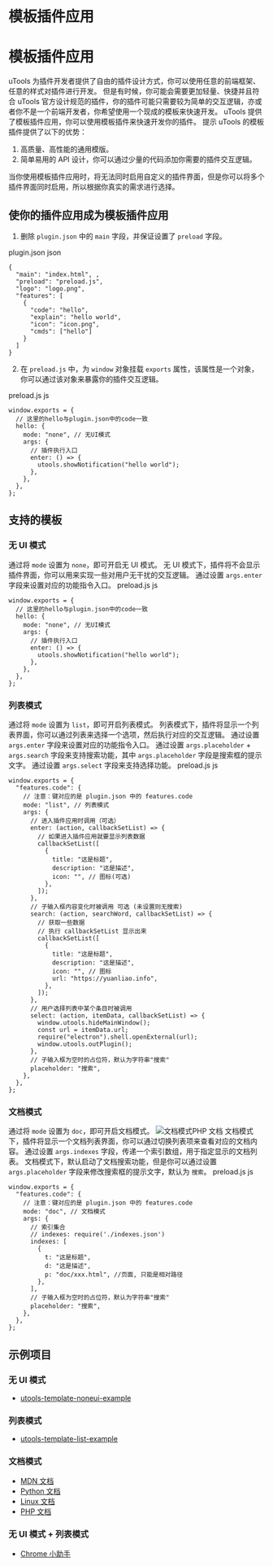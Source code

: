 # 模板插件应用

# 模板插件应用 ​
uTools 为插件开发者提供了自由的插件设计方式，你可以使用任意的前端框架、任意的样式对插件进行开发。
但是有时候，你可能会需要更加轻量、快捷并且符合 uTools 官方设计规范的插件，你的插件可能只需要较为简单的交互逻辑，亦或者你不是一个前端开发者，你希望使用一个现成的模板来快速开发。
uTools 提供了模板插件应用，你可以使用模板插件来快速开发你的插件。
提示
uTools 的模板插件提供了以下的优势：
  1. 高质量、高性能的通用模版。
  2. 简单易用的 API 设计，你可以通过少量的代码添加你需要的插件交互逻辑。


当你使用模板插件应用时，将无法同时启用自定义的插件界面，但是你可以将多个插件界面同时启用，所以根据你真实的需求进行选择。
## 使你的插件应用成为模板插件应用 ​
  1. 删除 `plugin.json` 中的 `main` 字段，并保证设置了 `preload` 字段。


plugin.json
json
    
    {
      "main": "index.html", ,
      "preload": "preload.js", 
      "logo": "logo.png",
      "features": [
        {
          "code": "hello",
          "explain": "hello world",
          "icon": "icon.png",
          "cmds": ["hello"]
        }
      ]
    }
  2. 在 `preload.js` 中，为 `window` 对象挂载 `exports` 属性，该属性是一个对象，你可以通过该对象来暴露你的插件交互逻辑。


preload.js
js
    
    window.exports = {
      // 这里的hello与plugin.json中的code一致
      hello: {
        mode: "none", // 无UI模式
        args: {
          // 插件执行入口
          enter: () => {
            utools.showNotification("hello world");
          },
        },
      },
    };
## 支持的模板 ​
### 无 UI 模式 ​
通过将 `mode` 设置为 `none`，即可开启无 UI 模式。
无 UI 模式下，插件将不会显示插件界面，你可以用来实现一些对用户无干扰的交互逻辑。
通过设置 `args.enter` 字段来设置对应的功能指令入口。
preload.js
js
    
    window.exports = {
      // 这里的hello与plugin.json中的code一致
      hello: {
        mode: "none", // 无UI模式
        args: {
          // 插件执行入口
          enter: () => {
            utools.showNotification("hello world");
          },
        },
      },
    };
### 列表模式 ​
通过将 `mode` 设置为 `list`，即可开启列表模式。
列表模式下，插件将显示一个列表界面，你可以通过列表来选择一个选项，然后执行对应的交互逻辑。
通过设置 `args.enter` 字段来设置对应的功能指令入口。
通过设置 `args.placeholder` \+ `args.search` 字段来支持搜索功能，其中 `args.placeholder` 字段是搜索框的提示文字。
通过设置 `args.select` 字段来支持选择功能。
preload.js
js
    
    window.exports = {
      "features.code": {
        // 注意：键对应的是 plugin.json 中的 features.code
        mode: "list", // 列表模式
        args: {
          // 进入插件应用时调用（可选）
          enter: (action, callbackSetList) => {
            // 如果进入插件应用就要显示列表数据
            callbackSetList([
              {
                title: "这是标题",
                description: "这是描述",
                icon: "", // 图标(可选)
              },
            ]);
          },
          // 子输入框内容变化时被调用 可选 (未设置则无搜索)
          search: (action, searchWord, callbackSetList) => {
            // 获取一些数据
            // 执行 callbackSetList 显示出来
            callbackSetList([
              {
                title: "这是标题",
                description: "这是描述",
                icon: "", // 图标
                url: "https://yuanliao.info",
              },
            ]);
          },
          // 用户选择列表中某个条目时被调用
          select: (action, itemData, callbackSetList) => {
            window.utools.hideMainWindow();
            const url = itemData.url;
            require("electron").shell.openExternal(url);
            window.utools.outPlugin();
          },
          // 子输入框为空时的占位符，默认为字符串"搜索"
          placeholder: "搜索",
        },
      },
    };
### 文档模式 ​
通过将 `mode` 设置为 `doc`，即可开启文档模式。
![文档模式](https://res.u-tools.cn/website/docs.png)PHP 文档
文档模式下，插件将显示一个文档列表界面，你可以通过切换列表项来查看对应的文档内容。
通过设置 `args.indexes` 字段，传递一个索引数组，用于指定显示的文档列表。
文档模式下，默认启动了文档搜索功能，但是你可以通过设置 `args.placeholder` 字段来修改搜索框的提示文字，默认为 `搜索`。
preload.js
js
    
    window.exports = {
      "features.code": {
        // 注意：键对应的是 plugin.json 中的 features.code
        mode: "doc", // 文档模式
        args: {
          // 索引集合
          // indexes: require('./indexes.json')
          indexes: [
            {
              t: "这是标题",
              d: "这是描述",
              p: "doc/xxx.html", //页面, 只能是相对路径
            },
          ],
          // 子输入框为空时的占位符，默认为字符串"搜索"
          placeholder: "搜索",
        },
      },
    };
## 示例项目 ​
### 无 UI 模式 ​
  * [utools-template-noneui-example](https://github.com/uTools-Labs/utools-tutorials/tree/main/utools-template-noneui-example)


### 列表模式 ​
  * [utools-template-list-example](https://github.com/uTools-Labs/utools-tutorials/tree/main/utools-template-list-example)


### 文档模式 ​
  * [MDN 文档](https://github.com/in3102/utools-mdn-doc)
  * [Python 文档](https://github.com/in3102/utools-python-doc)
  * [Linux 文档](https://github.com/in3102/utools-linux-doc)
  * [PHP 文档](https://github.com/in3102/utools-php-doc)


### 无 UI 模式 + 列表模式 ​
  * [Chrome 小助手](https://github.com/in3102/utools-chrome_helper)


